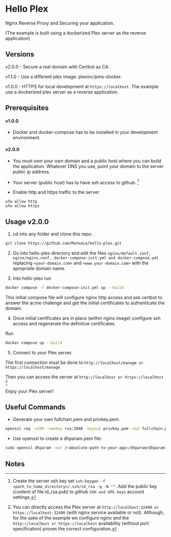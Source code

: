 # Hello Plex

Nginx Reverse Proxy and Securing your application.

(The example is built using a dockerized Plex server as the reverse application)

## Versions

v2.0.0 - Secure a real domain with Certbot as CA.

v1.1.0 - Use a different plex image: plexinc/pms-docker.

v1.0.0 - HTTPS for local development at ```https://localhost```. The example use a dockerized plex server as a reverse application.

## Prerequisites

#### v1.0.0

* Docker and docker-compose has to be installed in your development environment.

#### v2.0.0

* You must own your own domain and a public host where you can build the application. Whatever DNS you use, point your domain to the server public ip address.

* Your server (public host) has to have ssh access to github. [^Nt1]

* Enable http and https traffic to the server

```
ufw allow http
ufw allow https
```

## Usage v2.0.0

1) cd into any folder and clone this repo:

```bash
git clone https://github.com/MateoLa/hello-plex.git
```

2) Go into hello-plex directory and edit the files ```nginx/default.conf, nginx/nginx.conf, docker-compose-init.yml and docker-compose.yml``` replacing ```<your-domain.com>``` and ```<www.your-domain.com>``` with the apropriate domain name.

3) Into hello-plex run

```bash
docker compose -f docker-compose-init.yml up --build
```

This initial compose file will configure nginx http access and ask certbot to answer the acme chalenge and get the initial certificates to authenticate the domain. 

4) Once initial certificates are in place (within nginx image) configure ssh access and regenerate the definitive certificates.

Run

```bash
docker compose up --build
```

5) Connect to your Plex server. 

The first connection must be done to ```http://localhost/manage or https://localhost/manage```

Then you can access the server at ```http://localhost or https://localhost``` [^Nt2]

Enjoy your Plex server!

## Useful Commands

* Generate your own fullchain.pem and privkey.pem.
```sh
openssl req -x509 -newkey rsa:2048 -keyout privkey.pem -out fullchain.pem -sha256 -days 3650 -nodes -subj "/C=XX/ST=stateName/L=cityName/O=companyName/OU=companySectionName/CN=Hostname"
```

* Use openssl to create a dhparam.pem file:
```sh
sudo openssl dhparam -out /<absolute-path-to-your-app>/dhparam/dhparam-2048.pem 2048
```

## Notes

[^Nt1]: Create the server ssh key set ```ssh-keygen -f <path_to_home_directory>/.ssh/id_rsa -q -N ""```. Add the public key (content of file id_rsa.pub) to github ```SSH and GPG keys``` account settings.

[^Nt2]: You can directly access the Plex server at ```http://localhost:32400 or https://localhost:32400``` (with nginx service available or not). Although, for the sake of the example we configure nginx and the ```http://localhost or https://localhost``` availability (without port specification) proves the correct configuration.
